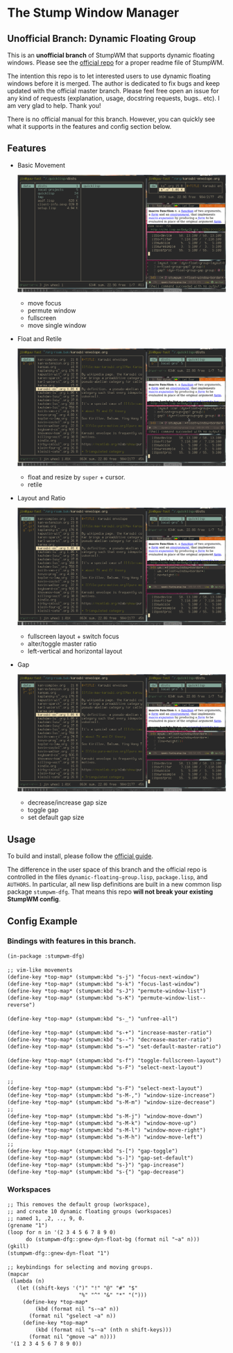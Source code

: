 # The Stump Window Manager

## Unofficial Branch: Dynamic Floating Group

This is an **unofficial branch** of StumpWM that supports dynamic
floating windows. Please see the [official
repo](https://github.com/stumpwm/stumpwm) for a proper readme
file of StumpWM.

The intention this repo is to let interested users to use dynamic
floating windows before it is merged. The author is dedicated to
fix bugs and keep updated with the official master branch. Please
feel free open an issue for any kind of requests (explanation,
usage, docstring requests, bugs.. etc). I am very glad to help.
Thank you!

There is no official manual for this branch. However, you can
quickly see what it supports in the features and config section
below.

## Features

+ Basic Movement

  ![Basic Movement](https://github.com/jcguu95/stumpwm--dynamic-floating-group/blob/dce224245e38c9c6cd6b04f43b8fabddb3ca9935/img/basic-movement.gif)

  + move focus
  + permute window
  + fullscreen
  + move single window

+ Float and Retile

  ![Float and Retile](https://github.com/jcguu95/stumpwm--dynamic-floating-group/blob/dce224245e38c9c6cd6b04f43b8fabddb3ca9935/img/float-and-retile.gif)

  + float and resize by `super` + cursor.
  + retile

+ Layout and Ratio

  ![Layout and Ratio](https://github.com/jcguu95/stumpwm--dynamic-floating-group/blob/dce224245e38c9c6cd6b04f43b8fabddb3ca9935/img/layout-and-ratio.gif)

  + fullscreen layout + switch focus
  + alter/toggle master ratio
  + left-vertical and horizontal layout

+ Gap

  ![Gap](https://github.com/jcguu95/stumpwm--dynamic-floating-group/blob/dce224245e38c9c6cd6b04f43b8fabddb3ca9935/img/gap.gif)

  + decrease/increase gap size
  + toggle gap
  + set default gap size
  
## Usage

To build and install, please follow the [official
guide](https://github.com/stumpwm/stumpwm).

The difference in the user space of this branch and the official
repo is controlled in the files `dynamic-floating-group.lisp`,
`package.lisp`, and `AUTHORS`. In particular, all new lisp
definitions are built in a new common lisp package `stumpwm-dfg`.
That means this repo **will not break your existing StumpWM
config**.

## Config Example

### Bindings with features in this branch.

``` common-lisp
(in-package :stumpwm-dfg)

;; vim-like movements
(define-key *top-map* (stumpwm:kbd "s-j") "focus-next-window")
(define-key *top-map* (stumpwm:kbd "s-k") "focus-last-window")
(define-key *top-map* (stumpwm:kbd "s-J") "permute-window-list")
(define-key *top-map* (stumpwm:kbd "s-K") "permute-window-list--reverse")

(define-key *top-map* (stumpwm:kbd "s-_") "unfree-all")

(define-key *top-map* (stumpwm:kbd "s-+") "increase-master-ratio")
(define-key *top-map* (stumpwm:kbd "s--") "decrease-master-ratio")
(define-key *top-map* (stumpwm:kbd "s-=") "set-default-master-ratio")

(define-key *top-map* (stumpwm:kbd "s-f") "toggle-fullscreen-layout")
(define-key *top-map* (stumpwm:kbd "s-F") "select-next-layout")

;; 
(define-key *top-map* (stumpwm:kbd "s-F") "select-next-layout")
(define-key *top-map* (stumpwm:kbd "s-M-,") "window-size-increase")
(define-key *top-map* (stumpwm:kbd "s-M-m") "window-size-decrease")
;;
(define-key *top-map* (stumpwm:kbd "s-M-j") "window-move-down")
(define-key *top-map* (stumpwm:kbd "s-M-k") "window-move-up")
(define-key *top-map* (stumpwm:kbd "s-M-l") "window-move-right")
(define-key *top-map* (stumpwm:kbd "s-M-h") "window-move-left")
;;
(define-key *top-map* (stumpwm:kbd "s-[") "gap-toggle")
(define-key *top-map* (stumpwm:kbd "s-]") "gap-set-default")
(define-key *top-map* (stumpwm:kbd "s-}") "gap-increase")
(define-key *top-map* (stumpwm:kbd "s-{") "gap-decrease")
```

### Workspaces

``` common-lisp
;; This removes the default group (workspace),
;; and create 10 dynamic floating groups (workspaces) 
;; named 1, ,2, .., 9, 0.
(grename "1")
(loop for n in '(2 3 4 5 6 7 8 9 0)
      do (stumpwm-dfg::gnew-dyn-float-bg (format nil "~a" n)))
(gkill)
(stumpwm-dfg::gnew-dyn-float "1")

;; keybindings for selecting and moving groups.
(mapcar
 (lambda (n)
   (let ((shift-keys '(")" "!" "@" "#" "$"
                       "%" "^" "&" "*" "(")))
     (define-key *top-map*
         (kbd (format nil "s-~a" n))
       (format nil "gselect ~a" n))
     (define-key *top-map*
         (kbd (format nil "s-~a" (nth n shift-keys)))
       (format nil "gmove ~a" n))))
 '(1 2 3 4 5 6 7 8 9 0))
```
